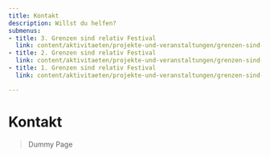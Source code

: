 ```yaml
---
title: Kontakt
description: Willst du helfen?
submenus:
- title: 3. Grenzen sind relativ Festival
  link: content/aktivitaeten/projekte-und-veranstaltungen/grenzen-sind-relativ-festivals.md
- title: 2. Grenzen sind relativ Festival
  link: content/aktivitaeten/projekte-und-veranstaltungen/grenzen-sind-relativ-festivals.md
- title: 1. Grenzen sind relativ Festival
  link: content/aktivitaeten/projekte-und-veranstaltungen/grenzen-sind-relativ-festivals.md

---
```

# Kontakt

> Dummy Page